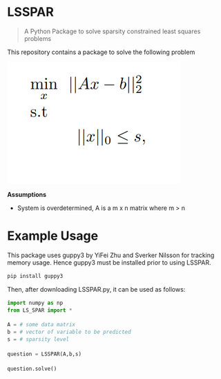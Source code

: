 # LSSPAR
>A Python Package to solve sparsity constrained least squares problems

This repository contains a package to solve the following problem

[![g](https://github.com/Fatih-S-AKTAS/LSSPAR/blob/master/files/lssparquestion.png)]()

**Assumptions**
- System is overdetermined, A is a m x n matrix where m > n

# Example Usage

This package uses guppy3 by  YiFei Zhu and Sverker Nilsson for tracking memory usage. Hence guppy3 must be installed prior to using LSSPAR. 

```python
pip install guppy3
```

Then, after downloading LSSPAR.py, it can be used as follows:

```python
import numpy as np
from LS_SPAR import * 

A = # some data matrix
b = # vector of variable to be predicted
s = # sparsity level

question = LSSPAR(A,b,s)

question.solve()
```
